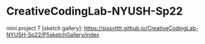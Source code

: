 # CreativeCodingLab-NYUSH-Sp22
mini project 7 [sketch gallery]: https://sissytttt.github.io/CreativeCodingLab-NYUSH-Sp22/P5sketchGallery/index
